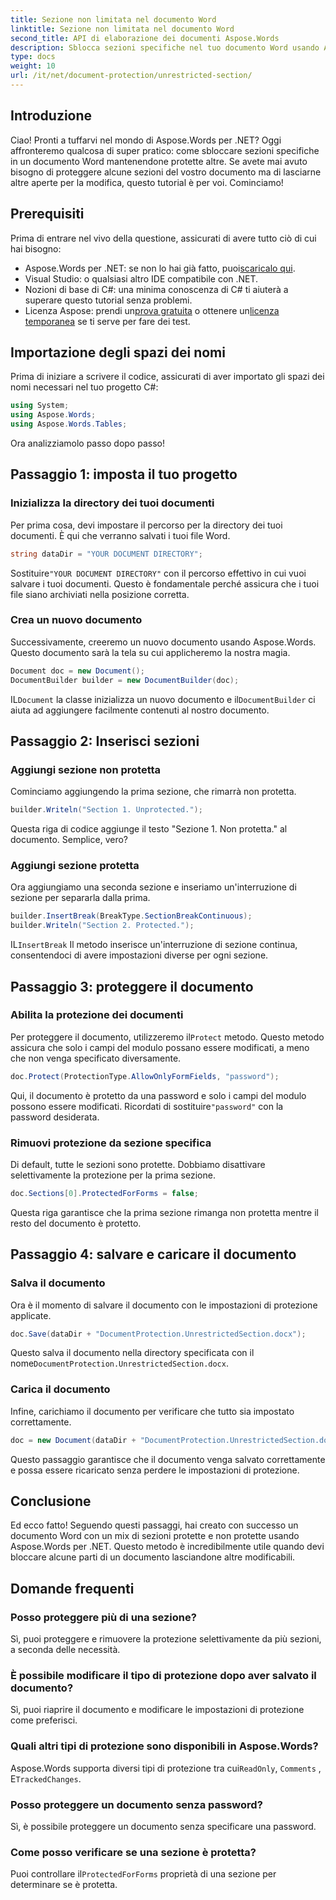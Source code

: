 ```yaml
---
title: Sezione non limitata nel documento Word
linktitle: Sezione non limitata nel documento Word
second_title: API di elaborazione dei documenti Aspose.Words
description: Sblocca sezioni specifiche nel tuo documento Word usando Aspose.Words per .NET con questa guida passo-passo. Perfetta per proteggere contenuti sensibili.
type: docs
weight: 10
url: /it/net/document-protection/unrestricted-section/
---
```

## Introduzione

Ciao! Pronti a tuffarvi nel mondo di Aspose.Words per .NET? Oggi affronteremo qualcosa di super pratico: come sbloccare sezioni specifiche in un documento Word mantenendone protette altre. Se avete mai avuto bisogno di proteggere alcune sezioni del vostro documento ma di lasciarne altre aperte per la modifica, questo tutorial è per voi. Cominciamo!

## Prerequisiti

Prima di entrare nel vivo della questione, assicurati di avere tutto ciò di cui hai bisogno:

-  Aspose.Words per .NET: se non lo hai già fatto, puoi[scaricalo qui](https://releases.aspose.com/words/net/).
- Visual Studio: o qualsiasi altro IDE compatibile con .NET.
- Nozioni di base di C#: una minima conoscenza di C# ti aiuterà a superare questo tutorial senza problemi.
-  Licenza Aspose: prendi un[prova gratuita](https://releases.aspose.com/) o ottenere un[licenza temporanea](https://purchase.aspose.com/temporary-license/) se ti serve per fare dei test.

## Importazione degli spazi dei nomi

Prima di iniziare a scrivere il codice, assicurati di aver importato gli spazi dei nomi necessari nel tuo progetto C#:

```csharp
using System;
using Aspose.Words;
using Aspose.Words.Tables;
```

Ora analizziamolo passo dopo passo!

## Passaggio 1: imposta il tuo progetto

### Inizializza la directory dei tuoi documenti

Per prima cosa, devi impostare il percorso per la directory dei tuoi documenti. È qui che verranno salvati i tuoi file Word.

```csharp
string dataDir = "YOUR DOCUMENT DIRECTORY";
```

 Sostituire`"YOUR DOCUMENT DIRECTORY"` con il percorso effettivo in cui vuoi salvare i tuoi documenti. Questo è fondamentale perché assicura che i tuoi file siano archiviati nella posizione corretta.

### Crea un nuovo documento

Successivamente, creeremo un nuovo documento usando Aspose.Words. Questo documento sarà la tela su cui applicheremo la nostra magia.

```csharp
Document doc = new Document();
DocumentBuilder builder = new DocumentBuilder(doc);
```

 IL`Document` la classe inizializza un nuovo documento e il`DocumentBuilder` ci aiuta ad aggiungere facilmente contenuti al nostro documento.

## Passaggio 2: Inserisci sezioni

### Aggiungi sezione non protetta

Cominciamo aggiungendo la prima sezione, che rimarrà non protetta.

```csharp
builder.Writeln("Section 1. Unprotected.");
```

Questa riga di codice aggiunge il testo "Sezione 1. Non protetta." al documento. Semplice, vero?

### Aggiungi sezione protetta

Ora aggiungiamo una seconda sezione e inseriamo un'interruzione di sezione per separarla dalla prima.

```csharp
builder.InsertBreak(BreakType.SectionBreakContinuous);
builder.Writeln("Section 2. Protected.");
```

 IL`InsertBreak` Il metodo inserisce un'interruzione di sezione continua, consentendoci di avere impostazioni diverse per ogni sezione.

## Passaggio 3: proteggere il documento

### Abilita la protezione dei documenti

 Per proteggere il documento, utilizzeremo il`Protect` metodo. Questo metodo assicura che solo i campi del modulo possano essere modificati, a meno che non venga specificato diversamente.

```csharp
doc.Protect(ProtectionType.AllowOnlyFormFields, "password");
```

 Qui, il documento è protetto da una password e solo i campi del modulo possono essere modificati. Ricordati di sostituire`"password"` con la password desiderata.

### Rimuovi protezione da sezione specifica

Di default, tutte le sezioni sono protette. Dobbiamo disattivare selettivamente la protezione per la prima sezione.

```csharp
doc.Sections[0].ProtectedForForms = false;
```

Questa riga garantisce che la prima sezione rimanga non protetta mentre il resto del documento è protetto.

## Passaggio 4: salvare e caricare il documento

### Salva il documento

Ora è il momento di salvare il documento con le impostazioni di protezione applicate.

```csharp
doc.Save(dataDir + "DocumentProtection.UnrestrictedSection.docx");
```

 Questo salva il documento nella directory specificata con il nome`DocumentProtection.UnrestrictedSection.docx`.

### Carica il documento

Infine, carichiamo il documento per verificare che tutto sia impostato correttamente.

```csharp
doc = new Document(dataDir + "DocumentProtection.UnrestrictedSection.docx");
```

Questo passaggio garantisce che il documento venga salvato correttamente e possa essere ricaricato senza perdere le impostazioni di protezione.

## Conclusione

Ed ecco fatto! Seguendo questi passaggi, hai creato con successo un documento Word con un mix di sezioni protette e non protette usando Aspose.Words per .NET. Questo metodo è incredibilmente utile quando devi bloccare alcune parti di un documento lasciandone altre modificabili.

## Domande frequenti

### Posso proteggere più di una sezione?
Sì, puoi proteggere e rimuovere la protezione selettivamente da più sezioni, a seconda delle necessità.

### È possibile modificare il tipo di protezione dopo aver salvato il documento?
Sì, puoi riaprire il documento e modificare le impostazioni di protezione come preferisci.

### Quali altri tipi di protezione sono disponibili in Aspose.Words?
 Aspose.Words supporta diversi tipi di protezione tra cui`ReadOnly`, `Comments` , E`TrackedChanges`.

### Posso proteggere un documento senza password?
Sì, è possibile proteggere un documento senza specificare una password.

### Come posso verificare se una sezione è protetta?
 Puoi controllare il`ProtectedForForms` proprietà di una sezione per determinare se è protetta.